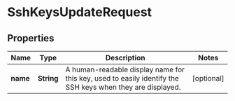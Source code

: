 

# SshKeysUpdateRequest


## Properties

| Name | Type | Description | Notes |
|------------ | ------------- | ------------- | -------------|
|**name** | **String** | A human-readable display name for this key, used to easily identify the SSH keys when they are displayed. |  [optional] |



